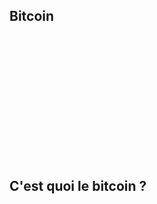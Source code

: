 ## Bitcoin
<iframe srcdoc="
  <script src='https://widgets.coingecko.com/gecko-coin-price-static-headline-widget.js'></script>
  <gecko-coin-price-static-headline-widget locale='fr' dark-mode='true' outlined='true' coin-ids='bitcoin' initial-currency='usd'></gecko-coin-price-static-headline-widget>
" frameborder='0' width='100%' height='200' style='background-color: transparent;'></iframe>

## C'est quoi le bitcoin ?
